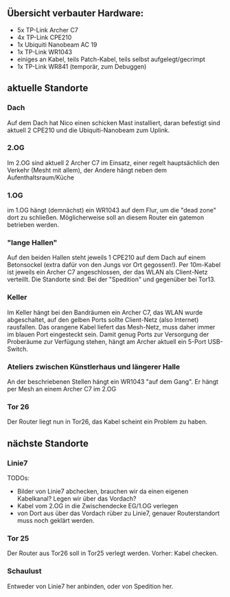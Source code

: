 
## Übersicht verbauter Hardware: 

* 5x TP-Link Archer C7
* 4x TP-Link CPE210 
* 1x Ubiquiti Nanobeam AC 19
* 1x TP-Link WR1043
* einiges an Kabel, teils Patch-Kabel, teils selbst aufgelegt/gecrimpt
* 1x TP-Link WR841 (temporär, zum Debuggen)


## aktuelle Standorte

### Dach 
Auf dem Dach hat Nico einen schicken Mast installiert, daran befestigt sind aktuell 2 CPE210 und die Ubiquiti-Nanobeam zum Uplink. 

### 2.OG
Im 2.OG sind aktuell 2 Archer C7 im Einsatz, einer regelt hauptsächlich den Verkehr (Mesht mit allem), der Andere hängt neben dem Aufenthaltsraum/Küche

### 1.OG
im 1.OG hängt (demnächst) ein WR1043 auf dem Flur, um die "dead zone" dort zu schließen. Möglicherweise soll an diesem Router ein gatemon betrieben werden.

### "lange Hallen"
Auf den beiden Hallen steht jeweils 1 CPE210 auf dem Dach auf einem Betonsockel (extra dafür von den Jungs vor Ort gegossen!). 
Per 10m-Kabel ist jeweils ein Archer C7 angeschlossen, der das WLAN als Client-Netz verteillt.
Die Standorte sind: Bei der "Spedition" und gegenüber bei Tor13.

### Keller
Im Keller hängt bei den Bandräumen ein Archer C7, das WLAN wurde abgeschaltet, auf den gelben Ports sollte Client-Netz (also Internet) rausfallen. Das orangene Kabel liefert das Mesh-Netz, muss daher immer im blauen Port eingesteckt sein. Damit genug Ports zur Versorgung der Proberäume zur Verfügung stehen, hängt am Archer aktuell ein 5-Port USB-Switch.

### Ateliers zwischen Künstlerhaus und längerer Halle
An der beschriebenen Stellen hängt ein WR1043 "auf dem Gang". Er hängt per Mesh an einem Archer C7 im 2.OG


### Tor 26
Der Router liegt nun in Tor26, das Kabel scheint ein Problem zu haben.

## nächste Standorte

### Linie7
TODOs: 
* Bilder von Linie7 abchecken, brauchen wir da einen eigenen Kabelkanal? Legen wir über das Vordach?
* Kabel vom 2.OG in die Zwischendecke EG/1.OG verlegen
* von Dort aus über das Vordach rüber zu Linie7, genauer Routerstandort muss noch geklärt werden.

### Tor 25
Der Router aus Tor26 soll in Tor25 verlegt werden. Vorher: Kabel checken.

### Schaulust
Entweder von Linie7 her anbinden, oder von Spedition her.
